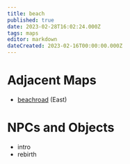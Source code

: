 ```yaml
---
title: beach
published: true
date: 2023-02-28T16:02:24.000Z
tags: maps
editor: markdown
dateCreated: 2023-02-16T00:00:00.000Z
---
```



# Adjacent Maps
 * [beachroad](/maps/beachroad) (East)

# NPCs and Objects
 * intro
 * rebirth
